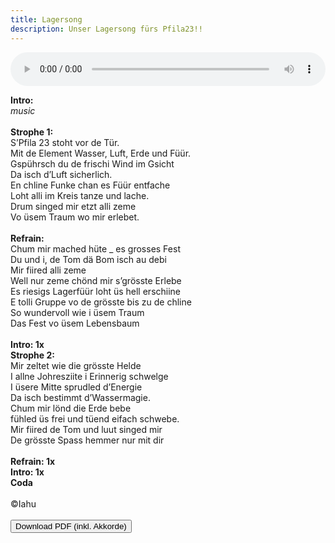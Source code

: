 ```yaml
---
title: Lagersong
description: Unser Lagersong fürs Pfila23!!
---
```


<audio controls style="width: 100%">
    <source src="https://pfila23.blob.core.windows.net/downloads/Tom-dae-Bom.m4a" type="audio/mp4" />
</audio>

**Intro:** <br />
*music* <br />
 <br />
**Strophe 1:** <br />
S’Pfila 23 stoht vor de Tür.  <br />
Mit de Element Wasser, Luft, Erde und Füür. <br />
Gspührsch du de frischi Wind im Gsicht <br />
Da isch d’Luft sicherlich. <br />
En chline Funke chan es Füür entfache <br />
Loht alli im Kreis tanze und lache. <br />
Drum singed mir etzt alli zeme <br />
Vo üsem Traum wo mir erlebet. <br />
 <br />
**Refrain:** <br />
Chum mir mached hüte _ es grosses Fest <br />
Du und i, de Tom dä Bom isch au debi <br />
Mir fiired alli zeme <br />
Well nur zeme chönd mir s’grösste Erlebe <br />
Es riesigs Lagerfüür loht üs hell erschiine <br />
E tolli Gruppe vo de grösste bis zu de chline <br />
So wundervoll wie i üsem Traum <br />
Das Fest vo üsem Lebensbaum <br />
 <br />
**Intro: 1x** <br />
**Strophe 2:** <br />
Mir zeltet wie die grösste Helde <br />
I allne Johresziite i Erinnerig schwelge <br />
I üsere Mitte sprudled d’Energie <br />
Da isch bestimmt d’Wassermagie. <br />
Chum mir lönd die Erde bebe <br />
fühled üs frei und tüend eifach schwebe. <br />
Mir fiired de Tom und luut singed mir <br />
De grösste Spass hemmer nur mit dir <br />
<br />
**Refrain: 1x** <br />
**Intro: 1x**  <br />
**Coda** <br />
<br />
©Iahu<br />
<br />
<a src="https://pfila23.blob.core.windows.net/downloads/Tom_dae_Bom_Lyrics-Chords.pdf" target="_blank"><button class="btn btn-primary">Download PDF (inkl. Akkorde)</button></a>